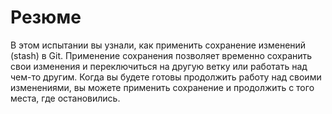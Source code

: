 # Резюме

В этом испытании вы узнали, как применить сохранение изменений (stash) в Git. Применение сохранения позволяет временно сохранить свои изменения и переключиться на другую ветку или работать над чем-то другим. Когда вы будете готовы продолжить работу над своими изменениями, вы можете применить сохранение и продолжить с того места, где остановились.
